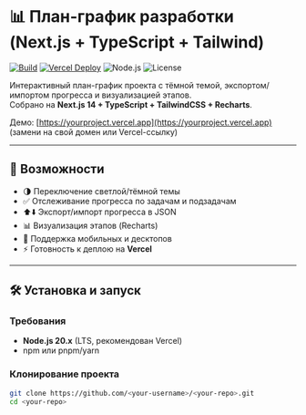 # 📊 План-график разработки (Next.js + TypeScript + Tailwind)

[![Build](https://github.com/<your-username>/<your-repo>/actions/workflows/build.yml/badge.svg)](https://github.com/<your-username>/<your-repo>/actions)
[![Vercel Deploy](https://vercelbadge.vercel.app/api/<your-username>/<your-repo>)](https://<your-project>.vercel.app)
![Node.js](https://img.shields.io/badge/node-20.x-green)
![License](https://img.shields.io/github/license/<your-username>/<your-repo>)

Интерактивный план-график проекта с тёмной темой, экспортом/импортом прогресса и визуализацией этапов.  
Собрано на **Next.js 14 + TypeScript + TailwindCSS + Recharts**.  

Демо: [https://yourproject.vercel.app](https://yourproject.vercel.app)  
(замени на свой домен или Vercel-ссылку)

---

## 🚀 Возможности

- 🌗 Переключение светлой/тёмной темы  
- ✅ Отслеживание прогресса по задачам и подзадачам  
- ⬆️⬇️ Экспорт/импорт прогресса в JSON  
- 📊 Визуализация этапов (Recharts)  
- 📱 Поддержка мобильных и десктопов  
- ⚡ Готовность к деплою на **Vercel**

---

## 🛠️ Установка и запуск

### Требования
- **Node.js 20.x** (LTS, рекомендован Vercel)
- npm или pnpm/yarn

### Клонирование проекта
```bash
git clone https://github.com/<your-username>/<your-repo>.git
cd <your-repo>
